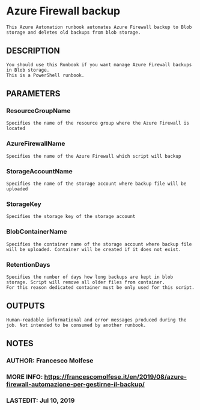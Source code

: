 # Azure Firewall backup
	This Azure Automation runbook automates Azure Firewall backup to Blob storage and deletes old backups from blob storage. 

## DESCRIPTION
	You should use this Runbook if you want manage Azure Firewall backups in Blob storage. 
	This is a PowerShell runbook.

## PARAMETERS
### ResourceGroupName
	Specifies the name of the resource group where the Azure Firewall is located
	
### AzureFirewallName
	Specifies the name of the Azure Firewall which script will backup
	
### StorageAccountName
	Specifies the name of the storage account where backup file will be uploaded

### StorageKey
	Specifies the storage key of the storage account

### BlobContainerName
	Specifies the container name of the storage account where backup file will be uploaded. Container will be created if it does not exist.

### RetentionDays
	Specifies the number of days how long backups are kept in blob storage. Script will remove all older files from container. 
	For this reason dedicated container must be only used for this script.

## OUTPUTS
	Human-readable informational and error messages produced during the job. Not intended to be consumed by another runbook.

## NOTES
### AUTHOR: Francesco Molfese
### MORE INFO: https://francescomolfese.it/en/2019/08/azure-firewall-automazione-per-gestirne-il-backup/
### LASTEDIT: Jul 10, 2019 
